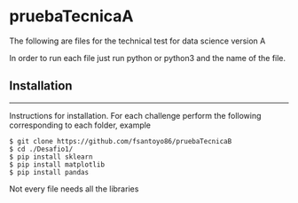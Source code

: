# pruebaTecnicaA


The following are files for the technical test for data science version A

In order to run each file just run python or python3 and the name of the file.

## Installation
***
Instructions for installation. For each challenge perform the following corresponding to each folder, example
```
$ git clone https://github.com/fsantoyo86/pruebaTecnicaB
$ cd ./Desafio1/
$ pip install sklearn
$ pip install matplotlib
$ pip install pandas
```
Not every file needs all the libraries
